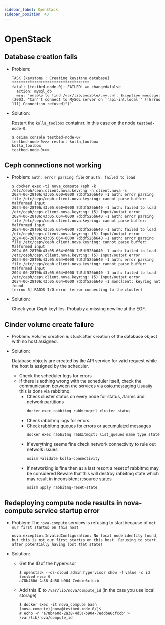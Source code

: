 ```yaml
---
sidebar_label: OpenStack
sidebar_position: 40
---
```


# OpenStack

## Database creation fails

* Problem:

  ```console
  TASK [keystone : Creating keystone database] ***********************************
  fatal: [testbed-node-0]: FAILED! => changed=false
    action: mysql_db
    msg: 'unable to find /var/lib/ansible/.my.cnf. Exception message: (2003, "Can''t connect to MySQL server on ''api-int.local'' ([Errno 111] Connection refused)")'
  ```

* Solution:

  Restart the `kolla_toolbox` container. in this case on the node `testbed-node-0`.

  ```console
  $ osism console testbed-node-0/
  testbed-node-0>>> restart kolla_toolbox
  kolla_toolbox
  testbed-node-0>>>
  ```

## Ceph connections not working

* Problem: `auth: error parsing file` or `auth: failed to load`

  ```console
  $ docker exec -ti nova_compute ceph -k /etc/ceph/ceph.client.nova.keyring -n client.nova -s
  2024-06-28T06:43:05.660+0000 7d5df526b640 -1 auth: error parsing file /etc/ceph/ceph.client.nova.keyring: cannot parse buffer: Malformed input
  2024-06-28T06:43:05.660+0000 7d5df526b640 -1 auth: failed to load /etc/ceph/ceph.client.nova.keyring: (5) Input/output error
  2024-06-28T06:43:05.664+0000 7d5df526b640 -1 auth: error parsing file /etc/ceph/ceph.client.nova.keyring: cannot parse buffer: Malformed input
  2024-06-28T06:43:05.664+0000 7d5df526b640 -1 auth: failed to load /etc/ceph/ceph.client.nova.keyring: (5) Input/output error
  2024-06-28T06:43:05.664+0000 7d5df526b640 -1 auth: error parsing file /etc/ceph/ceph.client.nova.keyring: cannot parse buffer: Malformed input
  2024-06-28T06:43:05.664+0000 7d5df526b640 -1 auth: failed to load /etc/ceph/ceph.client.nova.keyring: (5) Input/output error
  2024-06-28T06:43:05.664+0000 7d5df526b640 -1 auth: error parsing file /etc/ceph/ceph.client.nova.keyring: cannot parse buffer: Malformed input
  2024-06-28T06:43:05.664+0000 7d5df526b640 -1 auth: failed to load /etc/ceph/ceph.client.nova.keyring: (5) Input/output error
  2024-06-28T06:43:05.664+0000 7d5df526b640 -1 monclient: keyring not found
  [errno 5] RADOS I/O error (error connecting to the cluster)
  ```

* Solution:

  Check your Ceph keyfiles. Probably a missing newline at the EOF.

## Cinder volume create failure

* Problem: Volume creation is stuck after creation of the database object with no host assigned.

* Solution:

  Database objects are created by the API service for valid request while the host is assigned by the scheduler.

  * Check the scheduler logs for errors
  * If there is nothing wrong with the scheduler itself, check the communication between the services via oslo.messaging
    Usually this is done via rabbitmq:
    * Check cluster status on every node for status, alarms and network partitions
      ```bash
      docker exec rabbitmq rabbitmqctl cluster_status
      ```
    * Check rabbitmq logs for errors
    * Check rabbitmq queues for errors or accumulated messages
      ```bash
      docker exec rabbitmq rabbitmqctl list_queues name type state consumers messages | grep -E '^cinder'
      ```
    * If everything seems fine check network connectivity to rule out network issues
      ```bash
      osism validate kolla-connectivity
      ```
    * If networking is fine then as a last resort a reset of rabbitmq may be considered
      Beware that this will destroy rabbitmq state which may result in inconsistent resource states
      ```bash
      osism apply rabbitmq-reset-state
      ```

## Redeploying compute node results in nova-compute service startup error

* Problem: The `nova-compute` services is refusing to start because of `not our first startup on this host`

  ```console
  nova.exception.InvalidConfiguration: No local node identity found, but this is not our first startup on this host. Refusing to start after potentially having lost that state!
  ```

* Solution:

  * Get the ID of the hypervisor

    ```console
    $ openstack --os-cloud admin hypervisor show -f value -c id testbed-node-0
    a78b460d-2a38-4d50-b904-7eddbe6cfccb
    ```

  * Add this ID to `/var/lib/nova/compute_id` (in the case you use local storage)

    ```console
    $ docker exec -it nova_compute bash
    (nova-compute)[nova@testbed-node-0/]$
    # echo -n "a78b460d-2a38-4d50-b904-7eddbe6cfccb" > /var/lib/nova/compute_id
    ```
